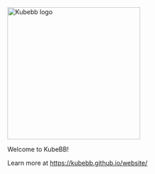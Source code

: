 <img src="https://raw.githubusercontent.com/kubebb/website/master/static/img/favicon.png" alt="Kubebb logo" width="300"/>

Welcome to KubeBB!

Learn more at <https://kubebb.github.io/website/>
